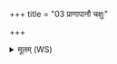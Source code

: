 +++
title = "03 प्राणापानौ चक्षुः"

+++
<details><summary>मूलम् (WS)</summary>

प्राणापानौ चक्षुः श्रोत्रमक्षितिश्च क्षितिश्च याः ।  
उच्छिष्टाज्जज्ञिरे सर्वे दिवि देवा दिविश्रितः ॥ ४ ॥
</details>